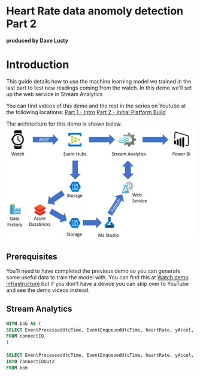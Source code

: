 # Heart Rate data anomoly detection Part 2
**produced by Dave Lusty**

# Introduction
This guide details how to use the machine learning model we trained in the last part to test new readings coming from the watch. In this demo we'll set up the web service in Stream Analytics

You can find videos of this demo and the rest in the series on Youtube at the following locations:
[Part 1 - Intro](https://youtu.be/_39eKRNK3UU)
[Part 2 - Initial Platform Build](https://youtu.be/9llyGjfKiLo)

The architecture for this demo is shown below.
![MLArchitecture.png](images/MLArchitecture.png)

## Prerequisites
You'll need to have completed the previous demo so you can generate some useful data to train the model with. You can find this at [Watch demo infrastructure](https://github.com/davedoesdemos/ConnectIQ-Watch-IoT/blob/master/IoTWatchInstructions.md) but if you don't have a device you can skip over to YouTube and see the demo videos instead.


## Stream Analytics

```SQL
WITH bob AS (  
SELECT EventProcessedUtcTime, EventEnqueuedUtcTime, heartRate, yAccel, xAccel, altitude, cadence, heading, xMag, yMag, zMag, power, pressure, speed, temp, latitude, longitude, test(heartRate, yAccel, xAccel, altitude, cadence, heading, xMag, yMag, zMag, power, pressure, speed, temp, latitude, longitude) as result 
FROM connectIQ
)  

SELECT EventProcessedUtcTime, EventEnqueuedUtcTime, heartRate, yAccel, xAccel, altitude, cadence, heading, xMag, yMag, zMag, power, pressure, speed, temp, latitude, longitude, cast(result.[Scored Labels] as int) AS scoredLabels
INTO connectIQOut2
FROM bob 
```